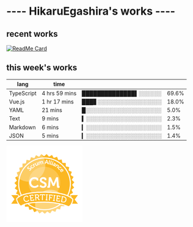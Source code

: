 # ---- HikaruEgashira's works ----

## recent works

[![ReadMe Card](https://github-readme-stats.vercel.app/api/pin/?username=twin-te&repo=twinte-front)](https://github.com/twin-te/twinte-front)

## this week's works

| lang        | time           |                       |        |
| ----------- | -------------- | --------------------- | ------ |
| TypeScript  | 4 hrs 59 mins  | ██████████████▌░░░░░░ |  69.6% |
| Vue.js      | 1 hr 17 mins   | ███▊░░░░░░░░░░░░░░░░░ |  18.0% |
| YAML        | 21 mins        | █░░░░░░░░░░░░░░░░░░░░ |   5.0% |
| Text        | 9 mins         | ▍░░░░░░░░░░░░░░░░░░░░ |   2.3% |
| Markdown    | 6 mins         | ▎░░░░░░░░░░░░░░░░░░░░ |   1.5% |
| JSON        | 5 mins         | ▎░░░░░░░░░░░░░░░░░░░░ |   1.4% |

<img src="./image/seal-csm.png" alt="" data-canonical-src="./image/seal-csm.png" width="200" height="200" />

